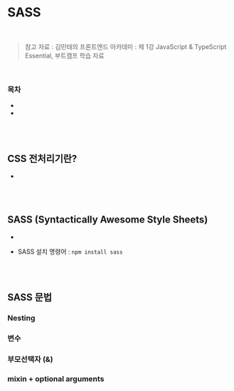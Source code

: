 # SASS

<br/>

> 참고 자료 : 김민태의 프론트엔드 아카데미 : 제 1강 JavaScript & TypeScript Essential, 부트캠프 학습 자료

<br/>

### 목차

- <a href=""></a>
- <a href=""></a>

<br/><br/>

## CSS 전처리기란?

-

<br/><br/>

## SASS (Syntactically Awesome Style Sheets)

-

- SASS 설치 명령어 : <code>npm install sass</code>

<br/><br/>

## SASS 문법

### Nesting

### 변수

### 부모선택자 (&)

### mixin + optional arguments
